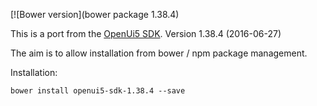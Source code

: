 [![Bower version](bower package 1.38.4)

This is a port from the [OpenUi5 SDK](http://sap.github.io/openui5/download.html). 
Version 1.38.4 (2016-06-27)

The aim is to allow installation from bower / npm package management.

Installation:

```
bower install openui5-sdk-1.38.4 --save
```